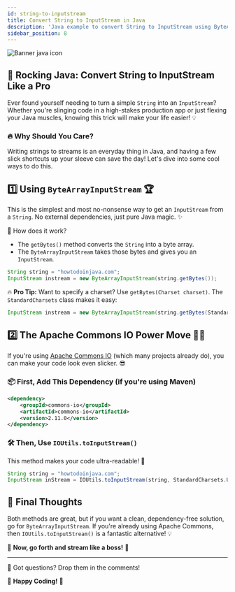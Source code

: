 ```yaml
---
id: string-to-inputstream
title: Convert String to InputStream in Java
description: 'Java example to convert String to InputStream using ByteArrayInputStream and IOUtils classes. Writing String to InputSteam is a frequent job .'
sidebar_position: 8
---
```

![Banner java icon](@site/static/img/kits/java/banner-java-icon.png)

## 🎸 Rocking Java: Convert String to InputStream Like a Pro

Ever found yourself needing to turn a simple `String` into an `InputStream`? Whether you're slinging code in a high-stakes production app or just flexing your Java muscles, knowing this trick will make your life easier! 💡

### 🔥 Why Should You Care?

Writing strings to streams is an everyday thing in Java, and having a few slick shortcuts up your sleeve can save the day! Let's dive into some cool ways to do this.

## 1️⃣ Using `ByteArrayInputStream` 🏆

This is the simplest and most no-nonsense way to get an `InputStream` from a `String`. No external dependencies, just pure Java magic. ✨

📌 How does it work?

- The `getBytes()` method converts the `String` into a byte array.
- The `ByteArrayInputStream` takes those bytes and gives you an `InputStream`.

```java
String string = "howtodoinjava.com";
InputStream instream = new ByteArrayInputStream(string.getBytes());
```

🔥 **Pro Tip:** Want to specify a charset? Use `getBytes(Charset charset)`. The `StandardCharsets` class makes it easy:

```java
InputStream instream = new ByteArrayInputStream(string.getBytes(StandardCharsets.UTF_8));
```

## 2️⃣ The Apache Commons IO Power Move 🦸‍♂️

If you're using [Apache Commons IO](https://mvnrepository.com/artifact/commons-io/commons-io) (which many projects already do), you can make your code look even slicker. 😎

### 📦 First, Add This Dependency (if you're using Maven)

```xml
<dependency>
    <groupId>commons-io</groupId>
    <artifactId>commons-io</artifactId>
    <version>2.11.0</version>
</dependency>
```

### 🛠️ Then, Use `IOUtils.toInputStream()`

This method makes your code ultra-readable! 🚀

```java
String string = "howtodoinjava.com";
InputStream inStream = IOUtils.toInputStream(string, StandardCharsets.UTF_8);
```

## 🏁 Final Thoughts

Both methods are great, but if you want a clean, dependency-free solution, go for `ByteArrayInputStream`. If you're already using Apache Commons, then `IOUtils.toInputStream()` is a fantastic alternative! 💡

🚀 **Now, go forth and stream like a boss!** 🚀

---
📣 Got questions? Drop them in the comments!

🎉 **Happy Coding!** 🎉
